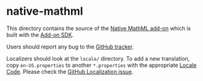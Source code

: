 # native-mathml

This directory contains the source of the [Native MathML add-on](https://addons.mozilla.org/en-US/firefox/addon/native-mathml/) which is built with the
[Add-on SDK](https://developer.mozilla.org/en-US/Add-ons/SDK).

Users should report any bug to the
[GitHub tracker](https://github.com/fred-wang/Mathzilla/issues).

Localizers should look at the `locale/` directory. To add a new translation,
copy `en-US.properties` to another `*.properties` with the appropriate
[Locale Code](https://wiki.mozilla.org/L10n:Locale_Codes). Please check the
[GitHub Localization issue](https://github.com/fred-wang/Mathzilla/issues/17).

